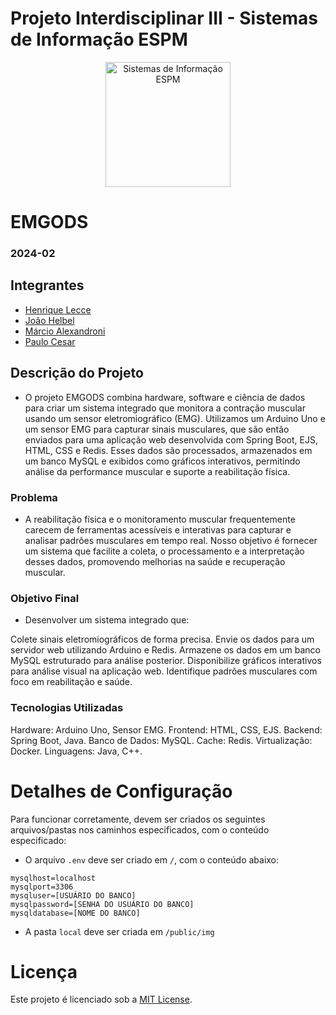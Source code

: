 # Projeto Interdisciplinar III - Sistemas de Informação ESPM

<p style="text-align: center;">
    <a href="https://www.espm.br/cursos-de-graduacao/sistemas-de-informacao/"><img src="https://avatars.githubusercontent.com/u/49880458?s=200&v=4" alt="Sistemas de Informação ESPM" style="height: 200px; width: 200px;"/></a>
</p>

# EMGODS

### 2024-02

## Integrantes
- [Henrique Lecce](https://github.com/HSLPines/)
- [João Helbel](https://github.com/joaohelbel/)
- [Márcio Alexandroni](https://github.com/marcio-alexandroni/)
- [Paulo Cesar](https://github.com/impauloc/)

## Descrição do Projeto

- O projeto EMGODS combina hardware, software e ciência de dados para criar um sistema integrado que monitora a contração muscular usando um sensor eletromiográfico (EMG). Utilizamos um Arduino Uno e um sensor EMG para capturar sinais musculares, que são então enviados para uma aplicação web desenvolvida com Spring Boot, EJS, HTML, CSS e Redis. Esses dados são processados, armazenados em um banco MySQL e exibidos como gráficos interativos, permitindo análise da performance muscular e suporte a reabilitação física.

### Problema

- A reabilitação física e o monitoramento muscular frequentemente carecem de ferramentas acessíveis e interativas para capturar e analisar padrões musculares em tempo real. Nosso objetivo é fornecer um sistema que facilite a coleta, o processamento e a interpretação desses dados, promovendo melhorias na saúde e recuperação muscular.

### Objetivo Final

- Desenvolver um sistema integrado que:

Colete sinais eletromiográficos de forma precisa.
Envie os dados para um servidor web utilizando Arduino e Redis.
Armazene os dados em um banco MySQL estruturado para análise posterior.
Disponibilize gráficos interativos para análise visual na aplicação web.
Identifique padrões musculares com foco em reabilitação e saúde.

### Tecnologias Utilizadas
Hardware: Arduino Uno, Sensor EMG.
Frontend: HTML, CSS, EJS.
Backend: Spring Boot, Java.
Banco de Dados: MySQL.
Cache: Redis.
Virtualização: Docker.
Linguagens: Java, C++.


# Detalhes de Configuração

Para funcionar corretamente, devem ser criados os seguintes arquivos/pastas nos caminhos especificados, com o conteúdo especificado:

- O arquivo `.env` deve ser criado em `/`, com o conteúdo abaixo:
```
mysqlhost=localhost
mysqlport=3306
mysqluser=[USUÁRIO DO BANCO]
mysqlpassword=[SENHA DO USUÁRIO DO BANCO]
mysqldatabase=[NOME DO BANCO]
```

- A pasta `local` deve ser criada em `/public/img`

# Licença

Este projeto é licenciado sob a [MIT License](https://github.com/tech-espm/inter-2sem-2024-easy-trash/blob/main/LICENSE).
